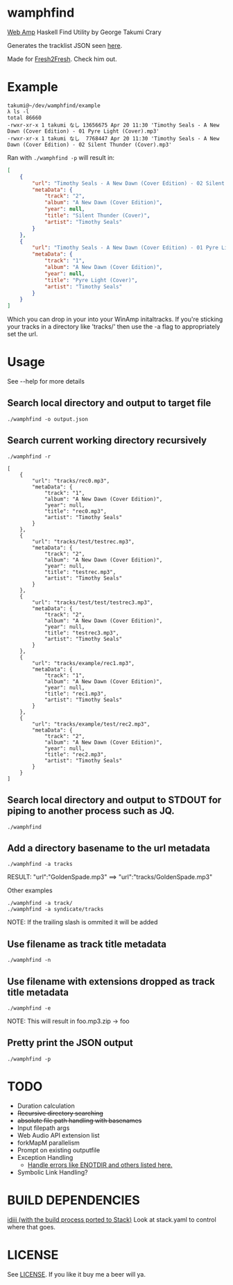 # wamphfind

[Web Amp](https://github.com/captbaritone/webamp) Haskell Find Utility by George Takumi Crary

Generates the tracklist JSON seen [here](https://github.com/captbaritone/webamp/blob/master/examples/minimal/index.html#L16).

Made for [Fresh2Fresh](http://fresh2fresh.info). Check him out.

# Example

```shell
takumi@~/dev/wamphfind/example
λ ls -l
total 86660
-rwxr-xr-x 1 takumi なし 13656675 Apr 20 11:30 'Timothy Seals - A New Dawn (Cover Edition) - 01 Pyre Light (Cover).mp3'
-rwxr-xr-x 1 takumi なし  7768447 Apr 20 11:30 'Timothy Seals - A New Dawn (Cover Edition) - 02 Silent Thunder (Cover).mp3'
```

Ran with ```./wamphfind -p``` will result in:

```json
[
    {
        "url": "Timothy Seals - A New Dawn (Cover Edition) - 02 Silent Thunder (Cover).mp3",
        "metaData": {
            "track": "2",
            "album": "A New Dawn (Cover Edition)",
            "year": null,
            "title": "Silent Thunder (Cover)",
            "artist": "Timothy Seals"
        }
    },
    {
        "url": "Timothy Seals - A New Dawn (Cover Edition) - 01 Pyre Light (Cover).mp3",
        "metaData": {
            "track": "1",
            "album": "A New Dawn (Cover Edition)",
            "year": null,
            "title": "Pyre Light (Cover)",
            "artist": "Timothy Seals"
        }
    }
]
```

Which you can drop in your into your WinAmp initaltracks. If you're sticking your tracks in a directory like 'tracks/' then use the -a flag to appropriately set the url.

# Usage

See --help for more details

## Search local directory and output to target file
```
./wamphfind -o output.json
```

## Search current working directory recursively
```
./wamphfind -r
```

```
[
    {
        "url": "tracks/rec0.mp3",
        "metaData": {
            "track": "1",
            "album": "A New Dawn (Cover Edition)",
            "year": null,
            "title": "rec0.mp3",
            "artist": "Timothy Seals"
        }
    },
    {
        "url": "tracks/test/testrec.mp3",
        "metaData": {
            "track": "2",
            "album": "A New Dawn (Cover Edition)",
            "year": null,
            "title": "testrec.mp3",
            "artist": "Timothy Seals"
        }
    },
    {
        "url": "tracks/test/test/testrec3.mp3",
        "metaData": {
            "track": "2",
            "album": "A New Dawn (Cover Edition)",
            "year": null,
            "title": "testrec3.mp3",
            "artist": "Timothy Seals"
        }
    },
    {
        "url": "tracks/example/rec1.mp3",
        "metaData": {
            "track": "1",
            "album": "A New Dawn (Cover Edition)",
            "year": null,
            "title": "rec1.mp3",
            "artist": "Timothy Seals"
        }
    },
    {
        "url": "tracks/example/test/rec2.mp3",
        "metaData": {
            "track": "2",
            "album": "A New Dawn (Cover Edition)",
            "year": null,
            "title": "rec2.mp3",
            "artist": "Timothy Seals"
        }
    }
]
```

## Search local directory and output to STDOUT for piping to another process such as JQ.
```
./wamphfind
```

## Add a directory basename to the url metadata
```
./wamphfind -a tracks
```
RESULT: "url":"GoldenSpade.mp3" ==> "url":"tracks/GoldenSpade.mp3"

Other examples
```
./wamphfind -a track/
./wamphfind -a syndicate/tracks
```

NOTE: If the trailing slash is ommited it will be added

## Use filename as track title metadata
```
./wamphfind -n
```

## Use filename with extensions dropped as track title metadata
```
./wamphfind -e
```
NOTE: This will result in foo.mp3.zip -> foo

## Pretty print the JSON output
```
./wamphfind -p
```

# TODO

- Duration calculation
- ~~Recursive directory searching~~
- ~~absolute file path handling with basenames~~
- Input filepath args
- Web Audio API extension list
- forkMapM parallelism
- Prompt on existing outputfile
- Exception Handling
    * [Handle errors like ENOTDIR and others listed here.](https://hackage.haskell.org/package/directory-1.3.6.1/docs/System-Directory.html)
- Symbolic Link Handling?

# BUILD DEPENDENCIES

[idiii (with the build process ported to Stack)](https://github.com/adpextwindong/idiiiFORK)
Look at stack.yaml to control where that goes.

# LICENSE

See [LICENSE](LICENSE). If you like it buy me a beer will ya.
